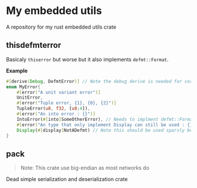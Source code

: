 # My embedded utils 

A repository for my rust embedded utils crate 

## thisdefmterror

Basicaly ``thiserror`` but worse but it also implements ``defmt::Format``.

**Example**

```rust
#[derive(Debug, DefmtError)] // Note the debug derive is needed for core::error::Error
enum MyError{
    #[error("A unit variant error")]
    UnitError,
    #[error("Tuple error, {1}, {0}, {2}")]
    TupleError(u8, f32, [u8;4]),
    #[error("An into error : {}")]
    IntoError(#[into]SomeOtherError), // Needs to implment defmt::Format and core::error::Error
    #[error("An type that only implement Display can still be used : {}")]
    Display(#[display]NotADefmt) // Note this should be used sparsly because it force the compiler to keep the format strings for the type
}

```

## pack

>Note: This crate use big-endian as most networks do

Dead simple serialization and deserialization crate